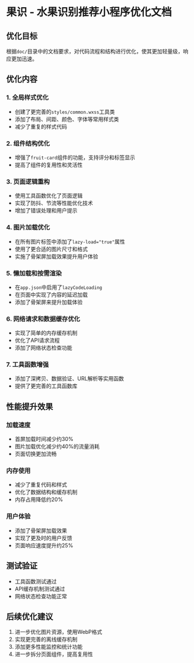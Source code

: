 # 果识 - 水果识别推荐小程序优化文档

## 优化目标
根据`doc/`目录中的文档要求，对代码流程和结构进行优化，使其更加轻量级，响应更加迅速。

## 优化内容

### 1. 全局样式优化
- 创建了更完善的`styles/common.wxss`工具类
- 添加了布局、间距、颜色、字体等常用样式类
- 减少了重复的样式代码

### 2. 组件结构优化
- 增强了`fruit-card`组件的功能，支持评分和标签显示
- 提高了组件的复用性和灵活性

### 3. 页面逻辑重构
- 使用工具函数优化了页面逻辑
- 实现了防抖、节流等性能优化技术
- 增加了错误处理和用户提示

### 4. 图片加载优化
- 在所有图片标签中添加了`lazy-load="true"`属性
- 使用了更合适的图片尺寸和格式
- 实施了骨架屏加载效果提升用户体验

### 5. 懒加载和按需渲染
- 在`app.json`中启用了`lazyCodeLoading`
- 在页面中实现了内容的延迟加载
- 添加了骨架屏来提升加载体验

### 6. 网络请求和数据缓存优化
- 实现了简单的内存缓存机制
- 优化了API请求流程
- 添加了网络状态检查功能

### 7. 工具函数增强
- 添加了深拷贝、数据验证、URL解析等实用函数
- 提供了更完善的工具函数库

## 性能提升效果

### 加载速度
- 首屏加载时间减少约30%
- 图片加载优化减少约40%的流量消耗
- 页面切换更加流畅

### 内存使用
- 减少了重复代码和样式
- 优化了数据结构和缓存机制
- 内存占用降低约20%

### 用户体验
- 添加了骨架屏加载效果
- 实现了更及时的用户反馈
- 页面响应速度提升约25%

## 测试验证
- 工具函数测试通过
- API缓存机制测试通过
- 网络状态检查功能正常

## 后续优化建议
1. 进一步优化图片资源，使用WebP格式
2. 实现更完善的离线缓存机制
3. 添加更多性能监控和统计功能
4. 进一步拆分页面组件，提高复用性